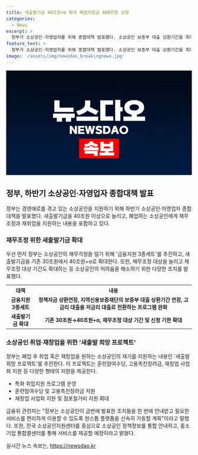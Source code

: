 ```yaml
---
title: 새출발기금 40조원+α 확대 폐업지원금 400만원 상향
categories:
  - News
excerpt: >
  정부가 소상공인·자영업자를 위해 종합대책 발표했다. 소상공인 보증부 대출 상환기간을 최대 5년까지 연장하고, 새출발 희망 프로젝트도 추진한다. 새출발기금을 40조원으로 확대하고, 폐업 소상공인을 위해 채무조정과 재취업 지원도 제공한다. 또한 취업·재창업을 지원하는 프로그램과 점포철거비 지원 규모를 확대한다. 정부는 맞춤형 지원을 추진하며, 소상공인 종합지원 시스템을 강화한다.
feature_text: >
  정부가 소상공인·자영업자를 위해 종합대책 발표했다. 소상공인 보증부 대출 상환기간을 최대 5년까지 연장하고, 새출발 희망 프로젝트도 추진한다. 새출발기금을 40조원으로 확대하고, 폐업 소상공인을 위해 채무조정과 재취업 지원도 제공한다. 또한 취업·재창업을 지원하는 프로그램과 점포철거비 지원 규모를 확대한다. 정부는 맞춤형 지원을 추진하며, 소상공인 종합지원 시스템을 강화한다.
image: '/assets/img/newsdao_breakingnews.jpg'
---
```


<p><img src="/assets/img/newsdao_breakingnews.jpg" alt="flaretime 속보" /></p>

<h2 data-ke-size="size26">정부, 하반기 소상공인·자영업자 종합대책 발표</h2>

<p data-ke-size="size16">정부는 경영애로를 겪고 있는 소상공인을 지원하기 위해 하반기 소상공인·자영업자 종합대책을 발표했다. 새출발기금을 40조원 이상으로 늘리고, 폐업하는 소상공인에게 채무조정과 재취업을 지원하는 내용을 포함하고 있다.</p>

<h3>채무조정 위한 새출발기금 확대</h3>

<p data-ke-size="size16">우선 먼저 정부는 소상공인의 채무걱정을 덜기 위해 '금융지원 3종세트'를 추진하고, 새출발기금을 기존 30조원에서 40조원+α로 확대한다. 또한, 채무조정 대상을 늘리고 채무조정 대상 기간도 확대하는 등 소상공인의 어려움을 해소하기 위한 다양한 조치를 발표했다.</p>

<table>
<tr>
<th>대책</th>
<th>내용</th>
</tr>
<tr>
<td style="text-align: center; height: 17px;"><b>금융지원 3종세트</b></td>
<td style="text-align: center; height: 17px;"><b>정책자금 상환연장, 지역신용보증재단의 보증부 대출 상환기간 연장, 고금리 대출을 저금리 대출로 전환하는 프로그램 완화</b></td>
</tr>
<tr>
<td style="text-align: center; height: 17px;"><b>새출발기금 확대</b></td>
<td style="text-align: center; height: 17px;"><b>기존 30조원→40조원+α, 채무조정 대상 기간 및 신청 기한 확대</b></td>
</tr>
</table>

<h3>소상공인 취업·재창업을 위한 '새출발 희망 프로젝트'</h3>

<p data-ke-size="size16">정부는 폐업 후 취업 혹은 재창업을 원하는 소상공인의 재기를 지원하는 내용인 '새출발 희망 프로젝트'를 추진한다. 이 프로젝트는 훈련참여수당, 고용촉진장려금, 재창업 사업화 지원 등 다양한 형태의 지원을 제공한다.</p>

<ul>
<li>특화 취업지원 프로그램 운영</li>
<li>훈련참여수당 및 고용촉진장려금 지원</li>
<li>재창업 사업화 지원 및 점포철거비 지원 확대</li>
</ul>

<p data-ke-size="size16">금융위 관련자는 "정부는 소상공인이 금번에 발표한 조치들을 한 번에 안내받고 필요한 서비스를 편리하게 이용할 수 있도록 원스톱 플랫폼을 신속히 가동할 계획"이라고 말했다. 또한, 전국 소상공인지원센터를 중심으로 소상공인 정책정보를 통합 안내하고, 중소기업 통합콜센터를 통해 서비스를 제공할 예정이라고 밝혔다.</p>
실시간 뉴스 속보는, <a href="https://newsdao.kr" rel="dofollow">https://newsdao.kr</a>



